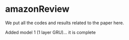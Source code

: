 # amazonReview

We put all the codes and results related to the paper here.

Added model 1 (1 layer GRU)... it is complete 
